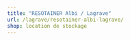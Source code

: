 ```yaml
---
title: "RESOTAINER Albi / Lagrave"
url: /lagrave/resotainer-albi-lagrave/
shop: location de stockage
---
```


